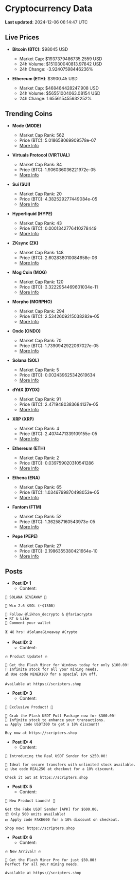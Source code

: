 # Cryptocurrency Data

**Last updated:** 2024-12-06 06:14:47 UTC

## Live Prices
- **Bitcoin (BTC)**: $98045 USD
  - Market Cap: $1937379486735.2559 USD
  - 24h Volume: $151030040813.97842 USD
  - 24h Change: -3.92407598446236%

- **Ethereum (ETH)**: $3900.45 USD
  - Market Cap: $468464428247.908 USD
  - 24h Volume: $56551004063.08154 USD
  - 24h Change: 1.655615455632252%

## Trending Coins
- **Mode (MODE)**
  - Market Cap Rank: 562
  - Price (BTC): 5.018658069909578e-07
  - [More Info](https://www.coingecko.com/en/coins/mode)

- **Virtuals Protocol (VIRTUAL)**
  - Market Cap Rank: 84
  - Price (BTC): 1.906036036221972e-05
  - [More Info](https://www.coingecko.com/en/coins/virtual-protocol)

- **Sui (SUI)**
  - Market Cap Rank: 20
  - Price (BTC): 4.382529277449084e-05
  - [More Info](https://www.coingecko.com/en/coins/sui)

- **Hyperliquid (HYPE)**
  - Market Cap Rank: 43
  - Price (BTC): 0.0001342776410278449
  - [More Info](https://www.coingecko.com/en/coins/hyperliquid)

- **ZKsync (ZK)**
  - Market Cap Rank: 148
  - Price (BTC): 2.602838010084658e-06
  - [More Info](https://www.coingecko.com/en/coins/zksync)

- **Mog Coin (MOG)**
  - Market Cap Rank: 120
  - Price (BTC): 3.3222954469601034e-11
  - [More Info](https://www.coingecko.com/en/coins/mog-coin)

- **Morpho (MORPHO)**
  - Market Cap Rank: 294
  - Price (BTC): 2.5342609215038282e-05
  - [More Info](https://www.coingecko.com/en/coins/morpho)

- **Ondo (ONDO)**
  - Market Cap Rank: 70
  - Price (BTC): 1.7390942922067027e-05
  - [More Info](https://www.coingecko.com/en/coins/ondo)

- **Solana (SOL)**
  - Market Cap Rank: 5
  - Price (BTC): 0.002439625342619634
  - [More Info](https://www.coingecko.com/en/coins/solana)

- **dYdX (DYDX)**
  - Market Cap Rank: 91
  - Price (BTC): 2.4719480383684137e-05
  - [More Info](https://www.coingecko.com/en/coins/dydx-chain)

- **XRP (XRP)**
  - Market Cap Rank: 4
  - Price (BTC): 2.4074471339109155e-05
  - [More Info](https://www.coingecko.com/en/coins/xrp)

- **Ethereum (ETH)**
  - Market Cap Rank: 2
  - Price (BTC): 0.039759020310541286
  - [More Info](https://www.coingecko.com/en/coins/ethereum)

- **Ethena (ENA)**
  - Market Cap Rank: 65
  - Price (BTC): 1.0346799870498053e-05
  - [More Info](https://www.coingecko.com/en/coins/ethena)

- **Fantom (FTM)**
  - Market Cap Rank: 52
  - Price (BTC): 1.362587160543973e-05
  - [More Info](https://www.coingecko.com/en/coins/fantom)

- **Pepe (PEPE)**
  - Market Cap Rank: 27
  - Price (BTC): 2.1986355380421664e-10
  - [More Info](https://www.coingecko.com/en/coins/pepe)

## Posts
- **Post ID: 1**
  - Content:
```
🚀 SOLANA GIVEAWAY 🚀

🎁 Win 2.6 $SOL (~$1300)

🤝 Follow @likhon_decrypto & @fariacrypto
❤️ RT & Like
💬 Comment your wallet

⏳ 48 hrs! #SolanaGiveaway #Crypto
```

- **Post ID: 2**
  - Content:
```
🔥 Product Update! 🔥

🚀 Get the Flash Miner for Windows today for only $100.00!
🔋 Infinite stock for all your mining needs.
💰 Use code MINER100 for a special 10% off.

Available at https://scripters.shop
```

- **Post ID: 3**
  - Content:
```
🎁 Exclusive Product! 🎁

💸 Grab the Flash USDT Full Package now for $300.00!
🎉 Infinite stock to enhance your transactions.
💵 Apply code USDT300 to get a 10% discount!

Buy now at https://scripters.shop
```

- **Post ID: 4**
  - Content:
```
💎 Introducing the Real USDT Sender for $250.00!

💼 Ideal for secure transfers with unlimited stock available.
💵 Use code REAL250 at checkout for a 10% discount.

Check it out at https://scripters.shop
```

- **Post ID: 5**
  - Content:
```
🚀 New Product Launch! 🚀

Get the Fake USDT Sender [APK] for $600.00.
📦 Only 500 units available!
💵 Apply code FAKE600 for a 10% discount on checkout.

Shop now: https://scripters.shop
```

- **Post ID: 6**
  - Content:
```
🔥 New Arrival! 🔥

💸 Get the Flash Miner Pro for just $50.00!
Perfect for all your mining needs.

Available at https://scripters.shop
```


